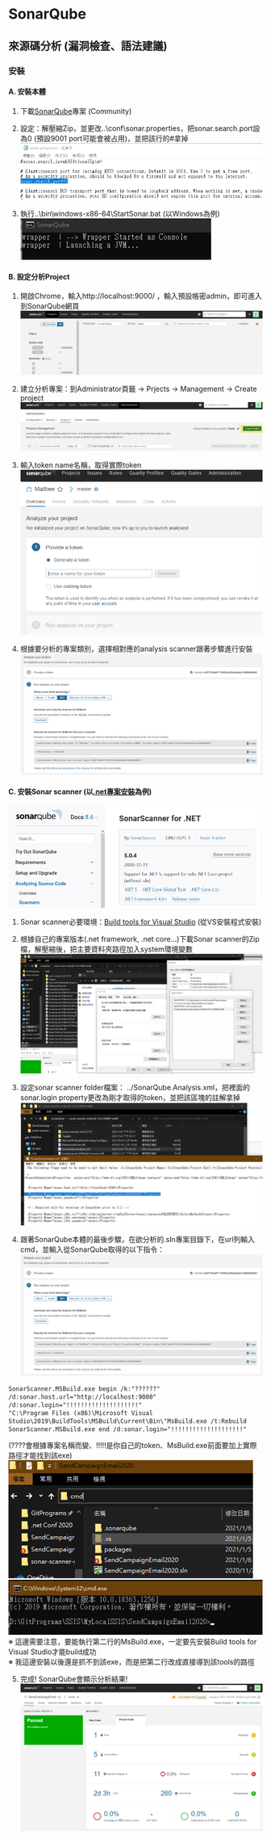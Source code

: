 # SonarQube
## 來源碼分析 (漏洞檢查、語法建議)
### 安裝
#### A.	安裝本體
1. 下載[SonarQube](https://www.sonarqube.org/downloads/)專案 (Community)<br>

2. 設定：解壓縮Zip，並更改..\conf\sonar.properties，把sonar.search.port設為0 (預設9001 port可能會被占用)，並把該行的#拿掉
![image](https://github.com/timmchentw/Timm_WebNote/blob/main/images/SonarQube/install1.png)<br>

3. 執行..\bin\windows-x86-64\StartSonar.bat (以Windows為例)<br>
![image](https://github.com/timmchentw/Timm_WebNote/blob/main/images/SonarQube/install2.png)<br>

#### B. 設定分析Project
1. 開啟Chrome，輸入http://localhost:9000/ ，輸入預設帳密admin，即可進入到SonarQube網頁<br>
![image](https://github.com/timmchentw/Timm_WebNote/blob/main/images/SonarQube/install3.png)<br>

2. 建立分析專案：到Administrator頁籤 → Prjects → Management → Create project<br>
![image](https://github.com/timmchentw/Timm_WebNote/blob/main/images/SonarQube/install4.png)<br>

3. 輸入token name名稱，取得實際token <br>
![image](https://github.com/timmchentw/Timm_WebNote/blob/main/images/SonarQube/install5.png)<br>

4. 根據要分析的專案類別，選擇相對應的analysis scanner跟著步驟進行安裝 <br>
![image](https://github.com/timmchentw/Timm_WebNote/blob/main/images/SonarQube/install6.png)<br>

#### C.	安裝Sonar scanner (以[.net專案安裝](https://docs.sonarqube.org/latest/analysis/scan/sonarscanner-for-msbuild/)為例)
![image](https://github.com/timmchentw/Timm_WebNote/blob/main/images/SonarQube/install7.png)<br>

1. Sonar scanner必要環境：[Build tools for Visual Studio](https://visualstudio.microsoft.com/zh-hant/downloads/) (從VS安裝程式安裝)<br>

2. 根據自己的專案版本(.net framework, .net core…)下載Sonar scanner的Zip檔，解壓縮後，把主要資料夾路徑加入system環境變數<br>
![image](https://github.com/timmchentw/Timm_WebNote/blob/main/images/SonarQube/install8.png)<br>

3. 設定sonar scanner folder檔案： ../SonarQube.Analysis.xml，把裡面的sonar.login property更改為剛才取得的token，並把該區塊的<!-- -->註解拿掉
![image](https://github.com/timmchentw/Timm_WebNote/blob/main/images/SonarQube/install9.png)<br>

4. 跟著SonarQube本體的最後步驟，在欲分析的.sln專案目錄下，在url列輸入cmd，並輸入從SonarQube取得的以下指令：
![image](https://github.com/timmchentw/Timm_WebNote/blob/main/images/SonarQube/install10.png)<br>
```
SonarScanner.MSBuild.exe begin /k:"??????" /d:sonar.host.url="http://localhost:9000" /d:sonar.login="!!!!!!!!!!!!!!!!!!!!"
"C:\Program Files (x86)\Microsoft Visual Studio\2019\BuildTools\MSBuild\Current\Bin\"MsBuild.exe /t:Rebuild
SonarScanner.MSBuild.exe end /d:sonar.login="!!!!!!!!!!!!!!!!!!!!"
```
(????會根據專案名稱而變、!!!!!是你自己的token、MsBuild.exe前面要加上實際路徑才能找到該exe)<br>
![image](https://github.com/timmchentw/Timm_WebNote/blob/main/images/SonarQube/install11.png)<br>
![image](https://github.com/timmchentw/Timm_WebNote/blob/main/images/SonarQube/install12.png)<br>
※	這邊需要注意，要能執行第二行的MsBuild.exe，一定要先安裝Build tools for Visual Studio才能build成功<br>
※	我這邊安裝以後還是抓不到該exe，而是把第二行改成直接導到該tools的路徑<br>


5. 完成! SonarQube會顯示分析結果!
![image](https://github.com/timmchentw/Timm_WebNote/blob/main/images/SonarQube/install13.png)<br>

